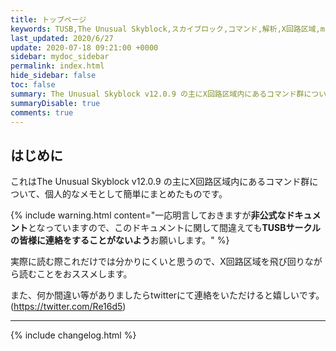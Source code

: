 ```yaml
---
title: トップページ
keywords: TUSB,The Unusual Skyblock,スカイブロック,コマンド,解析,X回路区域,minecraft,マインクラフト,配布ワールド
last_updated: 2020/6/27
update: 2020-07-18 09:21:00 +0000
sidebar: mydoc_sidebar
permalink: index.html
hide_sidebar: false
toc: false
summary: The Unusual Skyblock v12.0.9 の主にX回路区域内にあるコマンド群について、個人的なメモとして簡単にまとめたものです。
summaryDisable: true
comments: true
---
```


## はじめに

これはThe Unusual Skyblock v12.0.9 の主にX回路区域内にあるコマンド群について、個人的なメモとして簡単にまとめたものです。

{% include warning.html content="一応明言しておきますが**非公式なドキュメント**となっていますので、このドキュメントに関して間違えても**TUSBサークルの皆様に連絡をすることがないよう**お願いします。" %}

実際に読む際これだけでは分かりにくいと思うので、X回路区域を飛び回りながら読むことをおススメします。

また、何か間違い等がありましたらtwitterにて連絡をいただけると嬉しいです。(<https://twitter.com/Re16d5>)

---

{% include changelog.html %}
